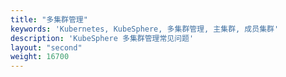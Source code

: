 ```yaml
---
title: "多集群管理"
keywords: 'Kubernetes, KubeSphere, 多集群管理, 主集群, 成员集群'
description: 'KubeSphere 多集群管理常见问题'
layout: "second"
weight: 16700
---
```

